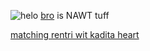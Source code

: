![helo](https://i.postimg.cc/8CMH8nK0/Untitled110-20250818200222.png)
[bro](https://github.com/BringMeTheH0rizon) is NAWT tuff

[matching rentri wit kadita heart](https://rentry.co/Lazuryth)
